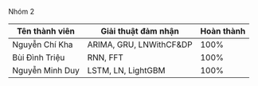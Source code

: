 Nhóm 2

| Tên thành viên | Giải thuật đảm nhận | Hoàn thành |
| -------- | -------- | -------- |
| Nguyễn Chí Kha | ARIMA, GRU, LNWithCF&DP | 100% |
| Bùi Đình Triệu | RNN, FFT | 100% |
| Nguyễn Minh Duy | LSTM, LN, LightGBM | 100% |
